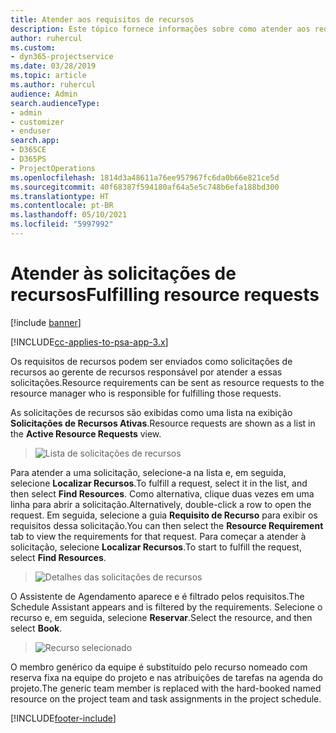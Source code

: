 ```yaml
---
title: Atender aos requisitos de recursos
description: Este tópico fornece informações sobre como atender aos requisitos de recursos.
author: ruhercul
ms.custom:
- dyn365-projectservice
ms.date: 03/28/2019
ms.topic: article
ms.author: ruhercul
audience: Admin
search.audienceType:
- admin
- customizer
- enduser
search.app:
- D365CE
- D365PS
- ProjectOperations
ms.openlocfilehash: 1814d3a48611a76ee957967fc6da0b66e821ce5d
ms.sourcegitcommit: 40f68387f594180af64a5e5c748b6efa188bd300
ms.translationtype: HT
ms.contentlocale: pt-BR
ms.lasthandoff: 05/10/2021
ms.locfileid: "5997992"
---
```

# <a name="fulfilling-resource-requests"></a><span data-ttu-id="61082-103">Atender às solicitações de recursos</span><span class="sxs-lookup"><span data-stu-id="61082-103">Fulfilling resource requests</span></span>

[!include [banner](../includes/psa-now-project-operations.md)]

[!INCLUDE[cc-applies-to-psa-app-3.x](../includes/cc-applies-to-psa-app-3x.md)]

<span data-ttu-id="61082-104">Os requisitos de recursos podem ser enviados como solicitações de recursos ao gerente de recursos responsável por atender a essas solicitações.</span><span class="sxs-lookup"><span data-stu-id="61082-104">Resource requirements can be sent as resource requests to the resource manager who is responsible for fulfilling those requests.</span></span>

<span data-ttu-id="61082-105">As solicitações de recursos são exibidas como uma lista na exibição **Solicitações de Recursos Ativas**.</span><span class="sxs-lookup"><span data-stu-id="61082-105">Resource requests are shown as a list in the **Active Resource Requests** view.</span></span>

> ![Lista de solicitações de recursos](media/Resource-Management-image59.png)

<span data-ttu-id="61082-107">Para atender a uma solicitação, selecione-a na lista e, em seguida, selecione **Localizar Recursos**.</span><span class="sxs-lookup"><span data-stu-id="61082-107">To fulfill a request, select it in the list, and then select **Find Resources**.</span></span> <span data-ttu-id="61082-108">Como alternativa, clique duas vezes em uma linha para abrir a solicitação.</span><span class="sxs-lookup"><span data-stu-id="61082-108">Alternatively, double-click a row to open the request.</span></span> <span data-ttu-id="61082-109">Em seguida, selecione a guia **Requisito de Recurso** para exibir os requisitos dessa solicitação.</span><span class="sxs-lookup"><span data-stu-id="61082-109">You can then select the **Resource Requirement** tab to view the requirements for that request.</span></span> <span data-ttu-id="61082-110">Para começar a atender à solicitação, selecione **Localizar Recursos**.</span><span class="sxs-lookup"><span data-stu-id="61082-110">To start to fulfill the request, select **Find Resources**.</span></span>

> ![Detalhes das solicitações de recursos](media/Resource-Management-image60.png)

<span data-ttu-id="61082-112">O Assistente de Agendamento aparece e é filtrado pelos requisitos.</span><span class="sxs-lookup"><span data-stu-id="61082-112">The Schedule Assistant appears and is filtered by the requirements.</span></span> <span data-ttu-id="61082-113">Selecione o recurso e, em seguida, selecione **Reservar**.</span><span class="sxs-lookup"><span data-stu-id="61082-113">Select the resource, and then select **Book**.</span></span>

> ![Recurso selecionado](media/Resource-Management-image61.png)

<span data-ttu-id="61082-115">O membro genérico da equipe é substituído pelo recurso nomeado com reserva fixa na equipe do projeto e nas atribuições de tarefas na agenda do projeto.</span><span class="sxs-lookup"><span data-stu-id="61082-115">The generic team member is replaced with the hard-booked named resource on the project team and task assignments in the project schedule.</span></span>


[!INCLUDE[footer-include](../includes/footer-banner.md)]